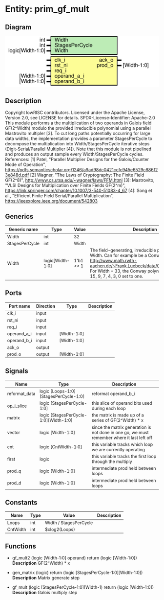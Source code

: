 # Entity: prim_gf_mult

## Diagram

![Diagram](prim_gf_mult.svg "Diagram")
## Description

Copyright lowRISC contributors.
 Licensed under the Apache License, Version 2.0, see LICENSE for details.
 SPDX-License-Identifier: Apache-2.0
 This module performs a the multiplication of two operands in Galois field GF(2^Width) modulo the
 provided irreducible polynomial using a parallel Mastrovito multipler [3]. To cut long paths
 potentially occurring for large data widths, the implementation provides a parameter
 StagesPerCycle to decompose the multiplication into Width/StagesPerCycle iterative steps
 (Digit-Serial/Parallel Multiplier [4]).
 Note that this module is not pipelined and produces an output sample every Width/StagesPerCycle
 cycles.
 References:
 [1] Patel, "Parallel Multiplier Designs for the Galois/Counter Mode of Operation",
 https://pdfs.semanticscholar.org/1246/a9ad98dc0421ccfc945e6529c886f23e848d.pdf
 [2] Wagner, "The Laws of Cryptography: The Finite Field GF(2^8)",
 http://www.cs.utsa.edu/~wagner/laws/FFM.html
 [3]: Mastrovito, "VLSI Designs for Multiplication over Finite Fields GF(2^m)",
 https://link.springer.com/chapter/10.1007/3-540-51083-4_67
 [4]: Song et al., "Efficient Finite Field Serial/Parallel Multiplication",
 https://ieeexplore.ieee.org/document/542803
 
## Generics

| Generic name   | Type             | Value     | Description                                                                                                                                                                                                                                                        |
| -------------- | ---------------- | --------- | ------------------------------------------------------------------------------------------------------------------------------------------------------------------------------------------------------------------------------------------------------------------ |
| Width          | int              | 32        |                                                                                                                                                                                                                                                                    |
| StagesPerCycle | int              | Width     |                                                                                                                                                                                                                                                                    |
| Width          | logic[Width-1:0] | 1'b1 << 1 | The field-generating, irreducible polynomial of degree Width. Can for example be a Conway polynomial, see http://www.math.rwth-aachen.de/~Frank.Luebeck/data/ConwayPol/CP2.html For Width = 33, the Conway polynomial hast bits 32, 15, 9, 7, 4, 3, 0 set to one.  |
## Ports

| Port name   | Direction | Type        | Description |
| ----------- | --------- | ----------- | ----------- |
| clk_i       | input     |             |             |
| rst_ni      | input     |             |             |
| req_i       | input     |             |             |
| operand_a_i | input     | [Width-1:0] |             |
| operand_b_i | input     | [Width-1:0] |             |
| ack_o       | output    |             |             |
| prod_o      | output    | [Width-1:0] |             |
## Signals

| Name          | Type                                  | Description                                                                                 |
| ------------- | ------------------------------------- | ------------------------------------------------------------------------------------------- |
| reformat_data | logic [Loops-1:0][StagesPerCycle-1:0] | reformat operand_b_i                                                                        |
| op_i_slice    | logic [StagesPerCycle-1:0]            | this slice of operand bits used during each loop                                            |
| matrix        | logic [StagesPerCycle-1:0][Width-1:0] | the matrix is made up of a series of GF(2^Width) * x                                        |
| vector        | logic [Width-1:0]                     | since the matrix generation is not done in one go, we must remember where it last left off  |
| cnt           | logic [CntWidth-1:0]                  | this variable tracks which loop we are currently operating                                  |
| first         | logic                                 | this variable tracks the first loop through the multiply                                    |
| prod_q        | logic [Width-1:0]                     | intermediate prod held between loops                                                        |
| prod_d        | logic [Width-1:0]                     | intermediate prod held between loops                                                        |
## Constants

| Name     | Type | Value                  | Description |
| -------- | ---- | ---------------------- | ----------- |
| Loops    | int  | Width / StagesPerCycle |             |
| CntWidth | int  | $clog2(Loops)          |             |
## Functions
- gf_mult2 <font id="function_arguments">(logic [Width-1:0] operand)</font> <font id="function_return">return (logic [Width-1:0])</font>
**Description**
GF(2^Width) * x

- gen_matrix <font id="function_arguments">(logic)</font> <font id="function_return">return (logic [StagesPerCycle-1:0][Width-1:0])</font>
**Description**
Matrix generate step

- gf_mult <font id="function_arguments">(logic [StagesPerCycle-1:0][Width-1)</font> <font id="function_return">return (logic [Width-1:0])</font>
**Description**
Galois multiply step

